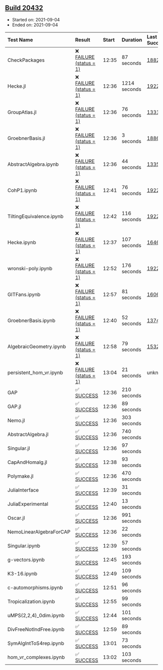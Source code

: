 ## [Build 20432](https://oscarci.mathematik.uni-kl.de/job/oscar/20432/)

* Started on: 2021-09-04
* Ended on: 2021-09-04

| Test Name    | Result | Start | Duration | Last Success | First Failure |
|:-------------|:-------|:------|:---------|:-------------|:--------------|
| CheckPackages | ❌ [FAILURE (status = 1)](https://oscarci.mathematik.uni-kl.de/job/oscar/20432/artifact/logs/build-20432/CheckPackages.log) | 12:35 | 87 seconds | [18822](https://oscarci.mathematik.uni-kl.de/job/oscar/18822/) | [18823](https://oscarci.mathematik.uni-kl.de/job/oscar/18823/) |
| Hecke.jl | ❌ [FAILURE (status = 1)](https://oscarci.mathematik.uni-kl.de/job/oscar/20432/artifact/logs/build-20432/Hecke.jl.log) | 12:36 | 1214 seconds | [19222](https://oscarci.mathematik.uni-kl.de/job/oscar/19222/) | [20152](https://oscarci.mathematik.uni-kl.de/job/oscar/20152/) |
| GroupAtlas.jl | ❌ [FAILURE (status = 1)](https://oscarci.mathematik.uni-kl.de/job/oscar/20432/artifact/logs/build-20432/GroupAtlas.jl.log) | 12:36 | 76 seconds | [13311](https://oscarci.mathematik.uni-kl.de/job/oscar/13311/) | [13312](https://oscarci.mathematik.uni-kl.de/job/oscar/13312/) |
| GroebnerBasis.jl | ❌ [FAILURE (status = 1)](https://oscarci.mathematik.uni-kl.de/job/oscar/20432/artifact/logs/build-20432/GroebnerBasis.jl.log) | 12:36 | 3 seconds | [18864](https://oscarci.mathematik.uni-kl.de/job/oscar/18864/) | [18865](https://oscarci.mathematik.uni-kl.de/job/oscar/18865/) |
| AbstractAlgebra.ipynb | ❌ [FAILURE (status = 1)](https://oscarci.mathematik.uni-kl.de/job/oscar/20432/artifact/logs/build-20432/AbstractAlgebra.ipynb.log) | 12:36 | 44 seconds | [13355](https://oscarci.mathematik.uni-kl.de/job/oscar/13355/) | [13356](https://oscarci.mathematik.uni-kl.de/job/oscar/13356/) |
| CohP1.ipynb | ❌ [FAILURE (status = 1)](https://oscarci.mathematik.uni-kl.de/job/oscar/20432/artifact/logs/build-20432/CohP1.ipynb.log) | 12:41 | 76 seconds | [19222](https://oscarci.mathematik.uni-kl.de/job/oscar/19222/) | [20152](https://oscarci.mathematik.uni-kl.de/job/oscar/20152/) |
| TiltingEquivalence.ipynb | ❌ [FAILURE (status = 1)](https://oscarci.mathematik.uni-kl.de/job/oscar/20432/artifact/logs/build-20432/TiltingEquivalence.ipynb.log) | 12:42 | 116 seconds | [19222](https://oscarci.mathematik.uni-kl.de/job/oscar/19222/) | [20152](https://oscarci.mathematik.uni-kl.de/job/oscar/20152/) |
| Hecke.ipynb | ❌ [FAILURE (status = 1)](https://oscarci.mathematik.uni-kl.de/job/oscar/20432/artifact/logs/build-20432/Hecke.ipynb.log) | 12:37 | 107 seconds | [16463](https://oscarci.mathematik.uni-kl.de/job/oscar/16463/) | [16464](https://oscarci.mathematik.uni-kl.de/job/oscar/16464/) |
| wronski-poly.ipynb | ❌ [FAILURE (status = 1)](https://oscarci.mathematik.uni-kl.de/job/oscar/20432/artifact/logs/build-20432/wronski-poly.ipynb.log) | 12:52 | 176 seconds | [19222](https://oscarci.mathematik.uni-kl.de/job/oscar/19222/) | [20152](https://oscarci.mathematik.uni-kl.de/job/oscar/20152/) |
| GITFans.ipynb | ❌ [FAILURE (status = 1)](https://oscarci.mathematik.uni-kl.de/job/oscar/20432/artifact/logs/build-20432/GITFans.ipynb.log) | 12:57 | 81 seconds | [16068](https://oscarci.mathematik.uni-kl.de/job/oscar/16068/) | [16069](https://oscarci.mathematik.uni-kl.de/job/oscar/16069/) |
| GroebnerBasis.ipynb | ❌ [FAILURE (status = 1)](https://oscarci.mathematik.uni-kl.de/job/oscar/20432/artifact/logs/build-20432/GroebnerBasis.ipynb.log) | 12:40 | 52 seconds | [13748](https://oscarci.mathematik.uni-kl.de/job/oscar/13748/) | [13749](https://oscarci.mathematik.uni-kl.de/job/oscar/13749/) |
| AlgebraicGeometry.ipynb | ❌ [FAILURE (status = 1)](https://oscarci.mathematik.uni-kl.de/job/oscar/20432/artifact/logs/build-20432/AlgebraicGeometry.ipynb.log) | 12:58 | 79 seconds | [15322](https://oscarci.mathematik.uni-kl.de/job/oscar/15322/) | [15323](https://oscarci.mathematik.uni-kl.de/job/oscar/15323/) |
| persistent_hom_vr.ipynb | ❌ [FAILURE (status = 1)](https://oscarci.mathematik.uni-kl.de/job/oscar/20432/artifact/logs/build-20432/persistent_hom_vr.ipynb.log) | 13:04 | 21 seconds | unknown | unknown |
| GAP | ✅ [SUCCESS](https://oscarci.mathematik.uni-kl.de/job/oscar/20432/artifact/logs/build-20432/GAP.log) | 12:36 | 210 seconds |  |  |
| GAP.jl | ✅ [SUCCESS](https://oscarci.mathematik.uni-kl.de/job/oscar/20432/artifact/logs/build-20432/GAP.jl.log) | 12:36 | 89 seconds |  |  |
| Nemo.jl | ✅ [SUCCESS](https://oscarci.mathematik.uni-kl.de/job/oscar/20432/artifact/logs/build-20432/Nemo.jl.log) | 12:36 | 303 seconds |  |  |
| AbstractAlgebra.jl | ✅ [SUCCESS](https://oscarci.mathematik.uni-kl.de/job/oscar/20432/artifact/logs/build-20432/AbstractAlgebra.jl.log) | 12:36 | 740 seconds |  |  |
| Singular.jl | ✅ [SUCCESS](https://oscarci.mathematik.uni-kl.de/job/oscar/20432/artifact/logs/build-20432/Singular.jl.log) | 12:36 | 97 seconds |  |  |
| CapAndHomalg.jl | ✅ [SUCCESS](https://oscarci.mathematik.uni-kl.de/job/oscar/20432/artifact/logs/build-20432/CapAndHomalg.jl.log) | 12:38 | 93 seconds |  |  |
| Polymake.jl | ✅ [SUCCESS](https://oscarci.mathematik.uni-kl.de/job/oscar/20432/artifact/logs/build-20432/Polymake.jl.log) | 12:36 | 470 seconds |  |  |
| JuliaInterface | ✅ [SUCCESS](https://oscarci.mathematik.uni-kl.de/job/oscar/20432/artifact/logs/build-20432/JuliaInterface.log) | 12:39 | 31 seconds |  |  |
| JuliaExperimental | ✅ [SUCCESS](https://oscarci.mathematik.uni-kl.de/job/oscar/20432/artifact/logs/build-20432/JuliaExperimental.log) | 12:40 | 13 seconds |  |  |
| Oscar.jl | ✅ [SUCCESS](https://oscarci.mathematik.uni-kl.de/job/oscar/20432/artifact/logs/build-20432/Oscar.jl.log) | 12:36 | 991 seconds |  |  |
| NemoLinearAlgebraForCAP | ✅ [SUCCESS](https://oscarci.mathematik.uni-kl.de/job/oscar/20432/artifact/logs/build-20432/NemoLinearAlgebraForCAP.log) | 12:36 | 22 seconds |  |  |
| Singular.ipynb | ✅ [SUCCESS](https://oscarci.mathematik.uni-kl.de/job/oscar/20432/artifact/logs/build-20432/Singular.ipynb.log) | 12:39 | 57 seconds |  |  |
| g-vectors.ipynb | ✅ [SUCCESS](https://oscarci.mathematik.uni-kl.de/job/oscar/20432/artifact/logs/build-20432/g-vectors.ipynb.log) | 12:45 | 193 seconds |  |  |
| K3-16.ipynb | ✅ [SUCCESS](https://oscarci.mathematik.uni-kl.de/job/oscar/20432/artifact/logs/build-20432/K3-16.ipynb.log) | 12:49 | 109 seconds |  |  |
| c-automorphisms.ipynb | ✅ [SUCCESS](https://oscarci.mathematik.uni-kl.de/job/oscar/20432/artifact/logs/build-20432/c-automorphisms.ipynb.log) | 12:51 | 96 seconds |  |  |
| Tropicalization.ipynb | ✅ [SUCCESS](https://oscarci.mathematik.uni-kl.de/job/oscar/20432/artifact/logs/build-20432/Tropicalization.ipynb.log) | 12:55 | 99 seconds |  |  |
| uMPS(2,2,4)_0dim.ipynb | ✅ [SUCCESS](https://oscarci.mathematik.uni-kl.de/job/oscar/20432/artifact/logs/build-20432/uMPS-2-2-4-_0dim.ipynb.log) | 12:44 | 101 seconds |  |  |
| DivFreeNotIndFree.ipynb | ✅ [SUCCESS](https://oscarci.mathematik.uni-kl.de/job/oscar/20432/artifact/logs/build-20432/DivFreeNotIndFree.ipynb.log) | 12:59 | 89 seconds |  |  |
| SymAlgIntToS4rep.ipynb | ✅ [SUCCESS](https://oscarci.mathematik.uni-kl.de/job/oscar/20432/artifact/logs/build-20432/SymAlgIntToS4rep.ipynb.log) | 13:01 | 73 seconds |  |  |
| hom_vr_complexes.ipynb | ✅ [SUCCESS](https://oscarci.mathematik.uni-kl.de/job/oscar/20432/artifact/logs/build-20432/hom_vr_complexes.ipynb.log) | 13:02 | 103 seconds |  |  |
